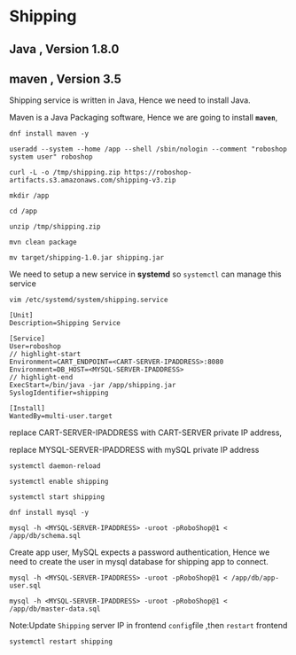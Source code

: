 # Shipping
## Java , Version 1.8.0
## maven , Version 3.5

Shipping service is written in Java, Hence we need to install Java.

Maven is a Java Packaging software, Hence we are going to install **`maven`**,

```
dnf install maven -y
```

``` 
useradd --system --home /app --shell /sbin/nologin --comment "roboshop system user" roboshop
```

```
curl -L -o /tmp/shipping.zip https://roboshop-artifacts.s3.amazonaws.com/shipping-v3.zip 
```

```
mkdir /app 
```

```
cd /app
```
```
unzip /tmp/shipping.zip
```

```
mvn clean package
```
```
mv target/shipping-1.0.jar shipping.jar 
```

We need to setup a new service in **systemd** so `systemctl` can manage this service

```
vim /etc/systemd/system/shipping.service
```

```unit file (systemd) title=/etc/systemd/system/shipping.service
[Unit]
Description=Shipping Service

[Service]
User=roboshop
// highlight-start
Environment=CART_ENDPOINT=<CART-SERVER-IPADDRESS>:8080
Environment=DB_HOST=<MYSQL-SERVER-IPADDRESS>
// highlight-end
ExecStart=/bin/java -jar /app/shipping.jar
SyslogIdentifier=shipping

[Install]
WantedBy=multi-user.target

```
replace CART-SERVER-IPADDRESS with CART-SERVER private IP address,

replace MYSQL-SERVER-IPADDRESS with mySQL private IP address

```
systemctl daemon-reload
```


```
systemctl enable shipping
```
```
systemctl start shipping
```

```
dnf install mysql -y 
```

``` 
mysql -h <MYSQL-SERVER-IPADDRESS> -uroot -pRoboShop@1 < /app/db/schema.sql
```

Create app user, MySQL expects a password authentication, Hence we need to create the user in mysql database for shipping app to connect.

```
mysql -h <MYSQL-SERVER-IPADDRESS> -uroot -pRoboShop@1 < /app/db/app-user.sql 
```

``` 
mysql -h <MYSQL-SERVER-IPADDRESS> -uroot -pRoboShop@1 < /app/db/master-data.sql
```

Note:Update `Shipping` server IP in frontend `config`file ,then `restart` frontend
```
systemctl restart shipping
```
